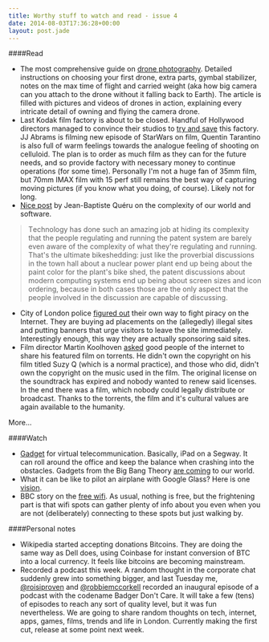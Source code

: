 ```yaml
---
title: Worthy stuff to watch and read - issue 4
date: 2014-08-03T17:36:28+00:00
layout: post.jade
---
```


####Read

* The most comprehensive guide on [drone photography](http://paulstamatiou.com/getting-started-with-drones-quadcopters/). Detailed instructions on choosing your first drone, extra parts, gymbal stabilizer, notes on the max time of flight and carried weight (aka how big camera can you attach to the drone without it falling back to Earth). The article is filled with pictures and videos of drones in action, explaining every intricate detail of owning and flying the camera drone.
* Last Kodak film factory is about to be closed. Handful of Hollywood directors managed to convince their studios to [try and save](http://www.bbc.co.uk/news/entertainment-arts-28559326) this factory. JJ Abrams is filming new episode of StarWars on film, Quentin Tarantino is also full of warm feelings towards the analogue feeling of shooting on celluloid. The plan is to order as much film as they can for the future needs, and so provide factory with necessary money to continue operations (for some time). Personally I'm not a huge fan of 35mm film, but 70mm IMAX film with 15 perf still remains the best way of capturing moving pictures (if you know what you doing, of course). Likely not for long.
* [Nice post](https://plus.google.com/+JeanBaptisteQueru/posts/dfydM2Cnepe) by Jean-Baptiste Quéru on the complexity of our world and software.

>Тechnology has done such an amazing job at hiding its complexity that the people regulating and running the patent system are barely even aware of the complexity of what they're regulating and running. That's the ultimate bikeshedding: just like the proverbial discussions in the town hall about a nuclear power plant end up being about the paint color for the plant's bike shed, the patent discussions about modern computing systems end up being about screen sizes and icon ordering, because in both cases those are the only aspect that the people involved in the discussion are capable of discussing.

* City of London police [figured out](http://www.bbc.co.uk/news/technology-28523738) their own way to fight piracy on the Internet. They are buying ad placements on the (allegedly) illegal sites and putting banners that urge visitors to leave the site immediately. Interestingly enough, this way they are actually sponsoring said sites.
* Film director Martin Koolhoven [asked](http://torrentfreak.com/director-wants-film-pirate-bay-pirates-deliver-140724/) good people of the internet to share his featured film on torrents. He didn't own the copyright on his film titled Suzy Q (which is a normal practice), and those who did, didn't own the copyright on the music used in the film. The original license on the soundtrack has expired and nobody wanted to renew said licenses. In the end there was a film, which nobody could legally distribute or broadcast. Thanks to the torrents, the film and it's cultural values are again available to the humanity.

More...

####Watch

* [Gadget](https://www.youtube.com/watch?v=Oan9TMb47Do) for virtual telecommunication. Basically, iPad on a Segway. It can roll around the office and keep the balance when crashing into the obstacles. Gadgets from the Big Bang Theory [are coming](https://www.youtube.com/watch?v=sSx0NxC-r6g) to our world.
* What it can be like to pilot an airplane with Google Glass? Here is one [vision](https://vimeo.com/101826751).
* BBC story on the [free wifi](http://www.bbc.co.uk/news/technology-28525108). As usual, nothing is free, but the frightening part is that wifi spots can gather plenty of info about you even when you are not (deliberately) connecting to these spots but just walking by.

####Personal notes

* Wikipedia started accepting donations Bitcoins. They are doing the same way as Dell does, using Coinbase for instant conversion of BTC into a local currency. It feels like bitcoins are becoming mainstream.
* Recorded a podcast this week. A random thought in the corporate chat suddenly grew into something bigger, and last Tuesday me, [@roisiproven]( https://twitter.com/roisiproven) and [@robbiemccorkell](https://twitter.com/robbiemccorkell) recorded an inaugural episode of a podcast with the codename Badger Don't Care. It will take a few (tens) of episodes to reach any sort of quality level, but it was fun nevertheless. We are going to share random thoughts on tech, internet, apps, games, films, trends and life in London. Currently making the first cut, release at some point next week.
